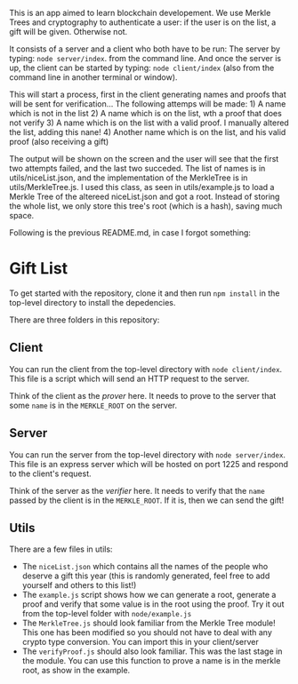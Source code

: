 This is an app aimed to learn blockchain developement. We use Merkle Trees and cryptography to authenticate a user: if the user is on the list, a gift will be given. Otherwise not.

It consists of a server and a client who both have to be run:
   The server by typing:  `node server/index`.  from the command line.
   And once the server is up, the client can be started by typing:  `node client/index` (also from the command line in another terminal or window).

This will start a process, first in the client generating names and proofs that will be sent for verification...
     The following attemps will be made:
     1) A name which is not in the list
     2) A name which is on the list, wth a proof that does not verify
     3) A name which is on the list with a valid proof. I manually altered the list, adding this nane!
     4) Another name which is on the list, and his valid proof (also receiving a gift)

The output will be shown on the screen and the user will see that the first two attempts failed, and the last two succeded. The list of names is in utils/niceList.json, and the implementation of the MerkleTree is in utils/MerkleTree.js. I used this class, as seen in utils/example.js to load a Merkle Tree of the altereed niceList.json and got a root. Instead of storing the whole list, we only store this tree's root (which is a hash), saving much space.

Following is the previous README.md, in case I forgot something:

# Gift List

To get started with the repository, clone it and then run `npm install` in the top-level directory to install the depedencies.

There are three folders in this repository:

## Client

You can run the client from the top-level directory with `node client/index`. This file is a script which will send an HTTP request to the server.

Think of the client as the _prover_ here. It needs to prove to the server that some `name` is in the `MERKLE_ROOT` on the server. 

## Server

You can run the server from the top-level directory with `node server/index`. This file is an express server which will be hosted on port 1225 and respond to the client's request.

Think of the server as the _verifier_ here. It needs to verify that the `name` passed by the client is in the `MERKLE_ROOT`. If it is, then we can send the gift! 

## Utils

There are a few files in utils:

- The `niceList.json` which contains all the names of the people who deserve a gift this year (this is randomly generated, feel free to add yourself and others to this list!)
- The `example.js` script shows how we can generate a root, generate a proof and verify that some value is in the root using the proof. Try it out from the top-level folder with `node/example.js`
- The `MerkleTree.js` should look familiar from the Merkle Tree module! This one has been modified so you should not have to deal with any crypto type conversion. You can import this in your client/server
- The `verifyProof.js` should also look familiar. This was the last stage in the module. You can use this function to prove a name is in the merkle root, as show in the example.

